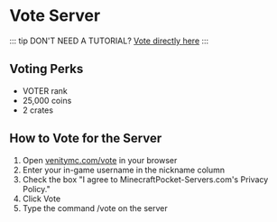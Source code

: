 # Vote Server

::: tip
DON'T NEED A TUTORIAL? [Vote directly here](https://venitymc.com/vote)
:::

## Voting Perks
- VOTER rank
- 25,000 coins
- 2 crates

## How to Vote for the Server
1. Open [venitymc.com/vote](https://venitymc.com/vote) in your browser
2. Enter your in-game username in the nickname column
3. Check the box "I agree to MinecraftPocket-Servers.com's Privacy Policy."
4. Click Vote
5. Type the command /vote on the server
